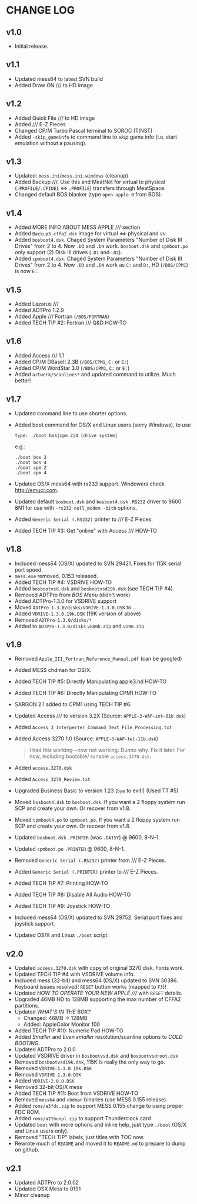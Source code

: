 # CHANGE LOG #


## v1.0

- Initial release.


## v1.1

- Updated mess64 to latest SVN build
- Added Draw ON /// to HD image


## v1.2

- Added Quick File /// to HD image
- Added /// E-Z Pieces
- Changed CP/M Turbo Pascal terminal to SOROC (TINST)
- Added `-skip_gameinfo` to command line to *skip* game info (i.e. start emulation without a pausing).


## v1.3

- Updated: `mess.ini`/`mess.ini.windows` (cleanup)
- Added Backup ///.  Use this and MeatNet for virtual to physical (`.PROFILE/.CFIDE1` <=> `.PROFILE`) transfers through MeatSpace.
- Changed default BOS blanker (type `open-apple-B` from BOS).


## v1.4

- Added MORE INFO ABOUT MESS APPLE /// section
- Added `Backup3.cffa2.dsk` image for virtual <=> physical and vv.
- Added `bosboot4.dsk`.  Chaged System Parameters "Number of Disk III Drives" from 2 to 4.  Now `.D3` and `.D4` work.  `bosboot.dsk` and `cpmboot.po` only support (2) Disk III drives (`.D1` and `.D2`).
- Added `cpmboot4.dsk`.  Chaged System Parameters "Number of Disk III Drives" from 2 to 4.  Now `.D3` and `.D4` work as `C:` and `D:`, HD (`/BOS/CPM1`) is now `E:`.


## v1.5

- Added Lazarus ///
- Added ADTPro 1.2.9
- Added Apple /// Fortran (`/BOS/FORTRAN`)
- Added TECH TIP #2:  Fortran /// Q&D HOW-TO


## v1.6

- Added Access /// 1.1
- Added CP/M DBaseII 2.3B (`/BOS/CPM1`, `C:` or `E:`)
- Added CP/M WordStar 3.0 (`/BOS/CPM1`, `C:` or `E:`)
- Added `artwork/Scanlines*` and updated command to utilize.  Much better!


## v1.7

- Updated command line to use shorter options.
- Added boot command for OS/X and Linux users (sorry Windows), to use
	```
	type: ./boot bos|cpm 2|4 [drive system]
	```
	
	e.g.:

	```
	./boot bos 2
	./boot bos 4
	./boot cpm 2
	./boot cpm 4
	```
	
- Updated OS/X mess64 with rs232 support.  Windowers check <http://emucr.com>.
- Updated default `bosboot.dsk` and `bosboot4.dsk` `.RS232` driver to 9600 8N1 for use with `-rs232 null_modem -bitb` options.
- Added `Generic Serial (.RS232)` printer to /// E-Z Pieces.
- Added TECH TIP #3:  Get "online" with Access /// HOW-TO


## v1.8

- Included mess64 (OS/X) updated to SVN 29421.  Fixes for 115K serial port speed.
- `mess.exe` removed, 0.153 released.
- Added TECH TIP #4:  VSDRIVE HOW-TO
- Added `bosbootvsd.dsk` and `bosbootvsd19k.dsk` (see TECH TIP #4).
- Removed ADTPro from *BOS Menu* (didn't work)
- Added ADTPro-1.3.0 for VSDRIVE support
- Moved `ADTPro-1.3.0/disks/VDRIVE-1.3.0.DSK` to `.`
- Added `VDRIVE-1.3.0.19k.DSK` (19K version of above)
- Removed `ADTPro-1.3.0/disks/*`
- Added to `ADTPro-1.3.0/disks` `v800k.zip` and `v19m.zip`


## v1.9

- Removed `Apple_III_Fortran_Reference_Manual.pdf` (can be googled)
- Added MESS chdman for OS/X.
- Added TECH TIP #5:  Directly Manipulating apple3.hd HOW-TO
- Added TECH TIP #6:  Directly Manipulating CPM1 HOW-TO
- SARGON 2.1 added to CPM1 using TECH TIP #6.
- Updated Access /// to version 3.2X (Source: `APPLE-3-WAP-int-01b.dsk`)
- Added `Access_3_Interperter_Command_Text_File_Processing.txt`
- Added Access 3270 1.0 (Source: `APPLE-3-WAP-tel-11b.dsk`)
	> I had this working--now not working.  Dunno why.  Fix it later.  For now, including bootable/
runable `access.3270.dsk`.

- Added `access.3270.dsk`
- Added `Access_3270_Review.txt`
- Upgraded Business Basic to version 1.23 (`bye` to exit!) (Used TT #5)
- Moved `bosboot4.dsk` to `bosboot.dsk`.  If you want a 2 floppy system run SCP and create your own.  Or recover from v1.8.
- Moved `cpmboot4.po` to `cpmboot.po`.  If you want a 2 floppy system run SCP and create your own.  Or recover from v1.8.
- Updated `bosboot.dsk` `.PRINTER` (was `.DAISY`) @ 9600, 8-N-1.
- Updated `cpmboot.po` `.PRINTER` @ 9600, 8-N-1.
- Removed `Generic Serial (.RS232)` printer from /// E-Z Pieces.
- Added `Generic Serial (.PRINTER)` printer to /// E-Z Pieces.
- Added TECH TIP #7:  Printing HOW-TO
- Added TECH TIP #8:  Disable All Audio HOW-TO
- Added TECH TIP #9:  Joystick HOW-TO
- Included mess64 (OS/X) updated to SVN 29752.  Serial port fixes and joystick support.
- Updated OS/X and Linux `./boot` script.


## v2.0

- Updated `access.3270.dsk` with copy of original 3270 disk.  Fonts work.
- Updated TECH TIP #4 with VSDRIVE volume info.
- Included mess (32-bit) and mess64 (OS/X) updated to SVN 30386.  Keyboard issues resolved!  `RESET` button works (mapped to `F3`)!
- Updated *HOW TO OPERATE YOUR NEW APPLE ///* with `RESET` details.
- Upgraded 46MB HD to 128MB supporting the max number of CFFA2 partitions.
- Updated *WHAT'S IN THE BOX?*
	- Changed:  46MB -> 128MB
	- Added:  AppleColor Monitor 100
- Added TECH TIP #10:  Numeric Pad HOW-TO
- Added *Smaller* and *Even smaller* resolution/scanline options to *COLD BOOTING*.
- Updated ADTPro to 2.0.0
- Updated VSDRIVE driver in `bosbootvsd.dsk` and `bosbootvsdroot.dsk`
- Removed `bosbootvsd19k.dsk`, 115K is really the only way to go.
- Removed `VDRIVE-1.3.0.19k.DSK`
- Removed `VDRIVE-1.3.0.DSK`
- Added `VDRIVE-2.0.0.DSK`
- Removed 32-bit OS/X mess
- Added TECH TIP #11:  Boot from VSDRIVE HOW-TO
- Removed `mess64` and `chdman` binaries (use MESS 0.155 release).
- Added `roms/a3fdc.zip` to support MESS 0.155 change to using proper FDC ROM.
- Added `roms/a2thunpl.zip` to support Thunderclock card
- Updated `boot` with more options and inline help, just type `./boot` (OS/X and Linux users only).
- Removed "TECH TIP" labels, just titles with TOC now.
- Rewrote much of `README` and moved it to `README.md` to prepare to dump on github.

## v2.1

- Updated ADTPro to 2.0.02
- Updated OSX Mess to 0191
- Minor cleanup

